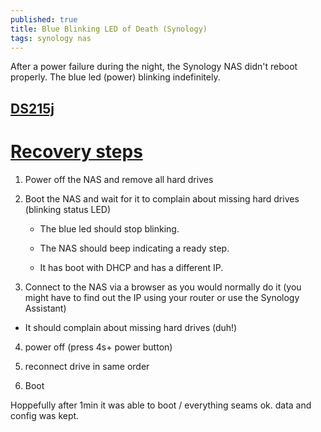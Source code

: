 ```yaml
---
published: true
title: Blue Blinking LED of Death (Synology)
tags: synology nas
---
```


After a power failure during the night, the Synology NAS didn't reboot properly.
The blue led (power) blinking indefinitely.

## [DS215j](https://www.synology.com/en-global/support/download/DS215j#docs)

# [Recovery steps](http://upperstage.de/2017/03/09/synology-nas-blue-blinking-led-of-death/)

1. Power off the NAS and remove all hard drives
2. Boot the NAS and wait for it to complain about missing hard drives (blinking status LED)

	- The blue led should stop blinking.
	- The NAS should beep indicating a ready step.

	- It has boot with DHCP and has a different IP.

3. Connect to the NAS via a browser as you would normally do it (you might have to find out the IP using your router or use the Synology Assistant)

- It should complain about missing hard drives (duh!)

4. power off (press 4s+ power button)

5. reconnect drive in same order

6. Boot

Hoppefully after 1min it was able to boot / everything seams ok.
data and config was kept.
